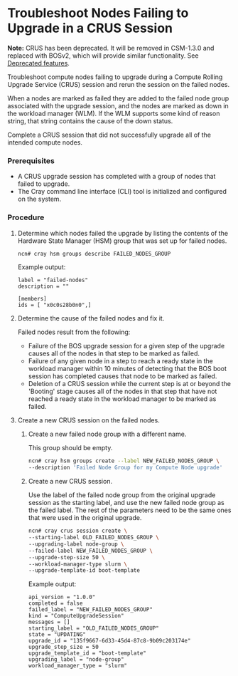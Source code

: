 # Troubleshoot Nodes Failing to Upgrade in a CRUS Session

**Note:** CRUS has been deprecated. It will be removed in CSM-1.3.0 and replaced with BOSv2, which will provide similar functionality. See
[Deprecated features](../../introduction/differences.md#deprecated_features).

Troubleshoot compute nodes failing to upgrade during a Compute Rolling Upgrade Service \(CRUS\) session and rerun the session on the failed nodes.

When a nodes are marked as failed they are added to the failed node group associated with the upgrade session, and the nodes are marked as down in the workload manager \(WLM\). If the WLM supports some kind of reason string, that string contains the cause of the down status.

Complete a CRUS session that did not successfully upgrade all of the intended compute nodes.


### Prerequisites

- A CRUS upgrade session has completed with a group of nodes that failed to upgrade.
- The Cray command line interface \(CLI\) tool is initialized and configured on the system.


### Procedure

1.  Determine which nodes failed the upgrade by listing the contents of the Hardware State Manager \(HSM\) group that was set up for failed nodes.

    ```bash
    ncn# cray hsm groups describe FAILED_NODES_GROUP
    ```

    Example output:

    ```
    label = "failed-nodes"
    description = ""

    [members]
    ids = [ "x0c0s28b0n0",]
    ```

2.  Determine the cause of the failed nodes and fix it.

    Failed nodes result from the following:

    - Failure of the BOS upgrade session for a given step of the upgrade causes all of the nodes in that step to be marked as failed.
    - Failure of any given node in a step to reach a ready state in the workload manager within 10 minutes of detecting that the BOS boot session has completed causes that node to be marked as failed.
    - Deletion of a CRUS session while the current step is at or beyond the 'Booting' stage causes all of the nodes in that step that have not reached a ready state in the workload manager to be marked as failed.

3.  Create a new CRUS session on the failed nodes.

    1.  Create a new failed node group with a different name.

        This group should be empty.

        ```bash
        ncn# cray hsm groups create --label NEW_FAILED_NODES_GROUP \
        --description 'Failed Node Group for my Compute Node upgrade'
        ```

    2.  Create a new CRUS session.

        Use the label of the failed node group from the original upgrade session as the starting label, and use the new failed node group as the failed label. The rest of the parameters need to be the same ones that were used in the original upgrade.

        ```bash
        ncn# cray crus session create \
        --starting-label OLD_FAILED_NODES_GROUP \
        --upgrading-label node-group \
        --failed-label NEW_FAILED_NODES_GROUP \
        --upgrade-step-size 50 \
        --workload-manager-type slurm \
        --upgrade-template-id boot-template
        ```

        Example output:

        ```
        api_version = "1.0.0"
        completed = false
        failed_label = "NEW_FAILED_NODES_GROUP"
        kind = "ComputeUpgradeSession"
        messages = []
        starting_label = "OLD_FAILED_NODES_GROUP"
        state = "UPDATING"
        upgrade_id = "135f9667-6d33-45d4-87c8-9b09c203174e"
        upgrade_step_size = 50
        upgrade_template_id = "boot-template"
        upgrading_label = "node-group"
        workload_manager_type = "slurm"
        ```

